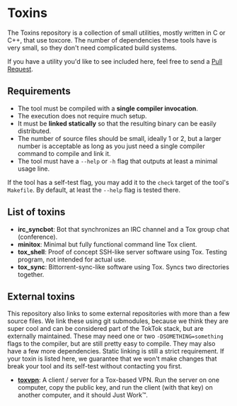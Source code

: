 # Toxins

The Toxins repository is a collection of small utilities, mostly written in C
or C++, that use toxcore. The number of dependencies these tools have is very
small, so they don't need complicated build systems.

If you have a utility you'd like to see included here, feel free to send a
[Pull Request](https://github.com/TokTok/toxins/compare).

## Requirements

* The tool must be compiled with a **single compiler invocation**.
* The execution does not require much setup.
* It must be **linked statically** so that the resulting binary can be easily
  distributed.
* The number of source files should be small, ideally 1 or 2, but a larger
  number is acceptable as long as you just need a single compiler command to
  compile and link it.
* The tool must have a `--help` or `-h` flag that outputs at least a minimal
  usage line.

If the tool has a self-test flag, you may add it to the `check` target of the
tool's `Makefile`. By default, at least the `--help` flag is tested there.

## List of toxins

* **irc_syncbot**: Bot that synchronizes an IRC channel and a Tox group chat
  (conference).
* **minitox**: Minimal but fully functional command line Tox client.
* **tox_shell**: Proof of concept SSH-like server software using Tox. Testing
  program, not intended for actual use.
* **tox_sync**: Bittorrent-sync-like software using Tox. Syncs two directories
  together.

## External toxins

This repository also links to some external repositories with more than a few
source files. We link these using git submodules, because we think they are
super cool and can be considered part of the TokTok stack, but are externally
maintained. These may need one or two `-DSOMETHING=something` flags to the
compiler, but are still pretty easy to compile. They may also have a few more
dependencies. Static linking is still a strict requirement. If your toxin is
listed here, we guarantee that we won't make changes that break your tool and
its self-test without contacting you first.

* [**toxvpn**](https://github.com/cleverca22/toxvpn): A client / server for a
  Tox-based VPN. Run the server on one computer, copy the public key, and run
  the client (with that key) on another computer, and it should Just Work™.
